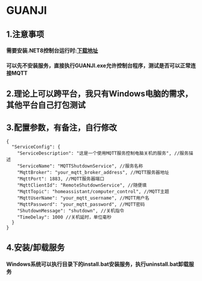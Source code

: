 # GUANJI

##  1.注意事项
#### 需要安装.NET8控制台运行时:[下载地址](https://dotnet.microsoft.com/zh-cn/download/dotnet/8.0)
#### 可以先不安装服务，直接执行GUANJI.exe允许控制台程序，测试是否可以正常连接MQTT
##  2.理论上可以跨平台，我只有Windows电脑的需求，其他平台自己打包测试

##  3.配置参数，有备注，自行修改
```
{
  "ServiceConfig": {
    "ServiceDescription": "这是一个使用MQTT服务控制电脑关机的服务", //服务描述
    "ServiceName": "MQTTShutdownService", //服务名称
    "MqttBroker": "your_mqtt_broker_address", //MQTT服务器地址
    "MqttPort": 1883, //MQTT服务器端口
    "MqttClientId": "RemoteShutdownService", //随便填
    "MqttTopic": "homeassistant/computer_control", //MQTT主题
    "MqttUserName": "your_mqtt_username", //MQTT用户名
    "MqttPassword": "your_mqtt_password", //MQTT密码
    "ShutdownMessage": "shutdown", //关机指令
    "TimeDelay": 1000 //关机延时，单位毫秒
  }
}
```

##  4.安装/卸载服务
####  Windows系统可以执行目录下的install.bat安装服务，执行uninstall.bat卸载服务

